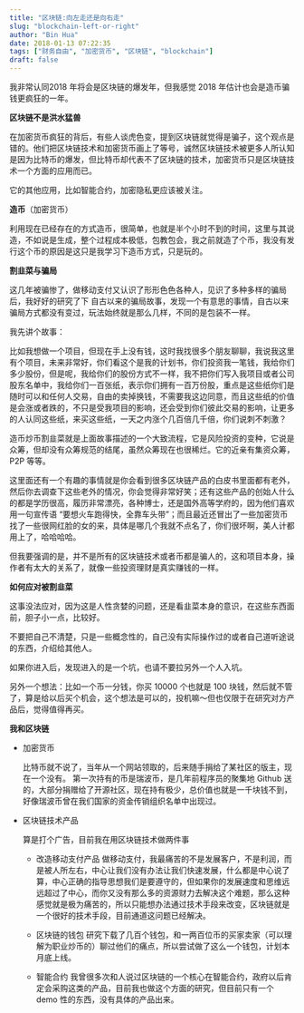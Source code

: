 ```yaml
---
title: "区块链:向左走还是向右走"
slug: "blockchain-left-or-right"
author: "Bin Hua"
date: 2018-01-13 07:22:35
tags: ["财务自由", "加密货币", "区块链", "blockchain"]
draft: false
---
```


我非常认同2018 年将会是区块链的爆发年，但我感觉 2018 年估计也会是造币骗钱更疯狂的一年。

**区块链不是洪水猛兽**

在加密货币疯狂的背后，有些人谈虎色变，提到区块链就觉得是骗子，这个观点是错的。他们把区块链技术和加密货币画上了等号，诚然区块链技术被更多人所认知是因为比特币的爆发，但比特币却代表不了区块链的技术，加密货币只是区块链技术一个方面的应用而已。

它的其他应用，比如智能合约，加密隐私更应该被关注。

**造币**（加密货币）

利用现在已经存在的方式造币，很简单，也就是半个小时不到的时间，这里与其说造，不如说是生成，整个过程成本极低，包教包会，我之前就造了个币，我没有发行这个币的原因是这只是我学习下造币方式，只是玩的。

**割韭菜与骗局**

这几年被骗惨了，做移动支付又认识了形形色色各种人，见识了多种多样的骗局后，我好好的研究了下
自古以来的骗局故事，发现一个有意思的事情，自古以来骗局方式都没有变过，玩法始终就是那么几样，不同的是包装不一样。

我先讲个故事：

比如我想做一个项目，但现在手上没有钱，这时我找很多个朋友聊聊，我说我这里有个项目，未来非常好，你们看这个是我的计划书，你们投资我一笔钱，我给你们多少股份，但是呢，我给你们的股份方式不一样，我不把你们写入我项目或者公司股东名单中，我给你们一百张纸，表示你们拥有一百万份股，重点是这些纸你们是随时可以和任何人交易，自由的卖掉换钱，不需要我这边同意，而且这些纸的价值是会涨或者跌的，不只是受我项目的影响，还会受到你们彼此交易的影响，让更多的人认同这些纸，来买这些纸，一天之内涨个几百倍几千倍，你们说刺不刺激？

造币炒币割韭菜就是上面故事描述的一个大致流程，它是风险投资的变种，它说是众筹，但却没有众筹规范的结尾，虽然众筹现在也很稀烂。它的近亲有集资众筹，P2P 等等。

这里面还有一个有趣的事情就是你会看到很多区块链产品的白皮书里面都有老外，然后你去调查下这些老外的情况，你会觉得非常好笑；还有这些产品的创始人什么的都是学历很高，履历非常漂亮，各种博士，还是国外高等学府的，因为他们喜欢用一句宣传语 “要想火车跑得快，全靠车头带”；而且最近还冒出了一些加密货币找了一些很网红脸的女的来，具体是哪几个我就不点名了，你们很坏啊，美人计都用上了，哈哈哈哈。

但我要强调的是，并不是所有的区块链技术或者币都是骗人的，这和项目本身，操作者有太大的关系了，就像一些投资理财是真实赚钱的一样。

**如何应对被割韭菜**

这事没法应对，因为这是人性贪婪的问题，还是看韭菜本身的意识，在这些东西面前，胆子小一点，比较好。

不要把自己不清楚，只是一些概念性的，自己没有实际操作过的或者自己道听途说的东西，介绍给其他人。

如果你进入后，发现进入的是一个坑，也请不要拉另外一个人入坑。

另外一个想法：比如一个币一分钱，你买 10000 个也就是 100 块钱，然后就不管了，算是给以后买个机会，这个想法是可以的，投机嘛～但也仅限于在研究对方产品后，觉得值得再买。

**我和区块链**

- 加密货币

    比特币就不说了，当年从一个网站领取的，后来随手捐给了某社区的版主，现在一个没有。
第一次持有的币是瑞波币，是几年前程序员的聚集地 Github 送的，大部分捐赠给了开源社区，现在持有极少，总价值也就是一千块钱不到，好像瑞波币曾在我们国家的资金传销组织名单中出现过。

- 区块链技术产品

    算是打个广告，目前我在用区块链技术做两件事

    - 改造移动支付产品 做移动支付，我最痛苦的不是发展客户，不是利润，而是被人所左右，中心让我们没有办法让我们快速发展，什么都是中心说了算，中心正确的指导思想我们是要遵守的，但如果你的发展速度和思维远远超过了中心，而你又没有那么多的资源财力去解决这个难题，那么这种感觉就是极为痛苦的，所以只能想办法通过技术手段来改变，区块链就是一个很好的技术手段，目前通道这问题已经解决。 

    - 区块链的钱包 研究下载了几百个钱包，和一两百位币的买家卖家（可以理解为职业炒币的）聊过他们的痛点，所以尝试做了这么一个钱包，计划本月底上线。 

    - 智能合约 我曾很多次和人说过区块链的一个核心在智能合约，政府以后肯定会采购这类的产品，目前我也做这个方面的研究，但目前只有一个 demo 性的东西，没有具体的产品出来。 
